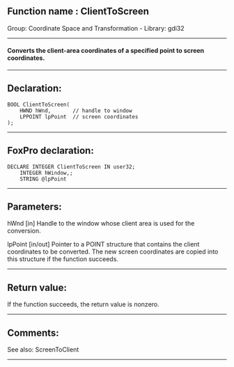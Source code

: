 
## Function name : ClientToScreen
Group: Coordinate Space and Transformation - Library: gdi32    
***  


#### Converts the client-area coordinates of a specified point to screen coordinates.
***  


## Declaration:
```foxpro  
BOOL ClientToScreen(
	HWND hWnd,       // handle to window
	LPPOINT lpPoint  // screen coordinates
);  
```  
***  


## FoxPro declaration:
```foxpro  
DECLARE INTEGER ClientToScreen IN user32;
	INTEGER hWindow,;
	STRING @lpPoint  
```  
***  


## Parameters:
hWnd 
[in] Handle to the window whose client area is used for the conversion. 

lpPoint 
[in/out] Pointer to a POINT structure that contains the client coordinates to be converted. The new screen coordinates are copied into this structure if the function succeeds.  
***  


## Return value:
If the function succeeds, the return value is nonzero.  
***  


## Comments:
See also: ScreenToClient   
  
***  


